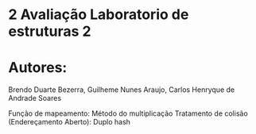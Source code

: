 # 2 Avaliação Laboratorio de estruturas 2
# Autores:
Brendo Duarte Bezerra, Guilheme Nunes Araujo, Carlos Henryque de Andrade Soares

Função de mapeamento: Método do multiplicação
Tratamento de colisão (Endereçamento Aberto): Duplo hash
